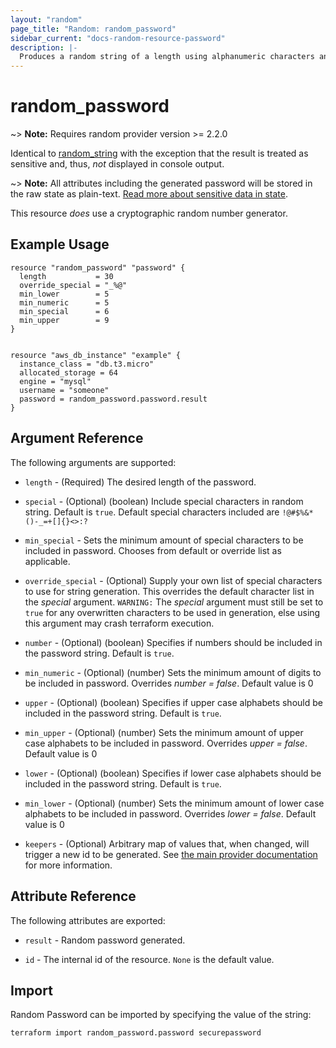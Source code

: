 ```yaml
---
layout: "random"
page_title: "Random: random_password"
sidebar_current: "docs-random-resource-password"
description: |-
  Produces a random string of a length using alphanumeric characters and optionally special characters. The result will not be displayed to console.
---
```


# random\_password

~> **Note:** Requires random provider version >= 2.2.0

Identical to [random_string](string.html) with the exception that the
result is treated as sensitive and, thus, _not_ displayed in console output.

~> **Note:** All attributes including the generated password will be stored in
the raw state as plain-text. [Read more about sensitive data in
state](/docs/state/sensitive-data.html).

This resource *does* use a cryptographic random number generator.

## Example Usage

```hcl
resource "random_password" "password" {
  length           = 30
  override_special = "_%@"
  min_lower        = 5
  min_numeric      = 5
  min_special      = 6
  min_upper        = 9
}


resource "aws_db_instance" "example" {
  instance_class = "db.t3.micro"
  allocated_storage = 64
  engine = "mysql"
  username = "someone"
  password = random_password.password.result
}
```


## Argument Reference

The following arguments are supported:
* `length` - (Required) The desired length of the password.

* `special` - (Optional) (boolean) Include special characters in random
  string. Default is `true`. Default special characters included are `!@#$%&*()-_=+[]{}<>:?`
  
* `min_special` - Sets the minimum amount of special characters to be included in password. Chooses from default or override list as applicable.

* `override_special` - (Optional) Supply your own list of special characters to
  use for string generation.  This overrides the default character list in the *special*
  argument. `WARNING:` The *special* argument must still be set to `true` for any overwritten
  characters to be used in generation, else using this argument may crash terraform execution.

* `number` - (Optional) (boolean) Specifies if numbers should be included in the password string. 
             Default is `true`.

* `min_numeric` - (Optional) (number) Sets the minimum amount of digits to be included in password. 
                  Overrides *number = false*. Default value is 0

* `upper` - (Optional) (boolean) Specifies if upper case alphabets should be included in the password string. 
             Default is `true`.

* `min_upper` - (Optional) (number) Sets the minimum amount of upper case alphabets to be included in password. 
                Overrides *upper = false*. Default value is 0

* `lower` - (Optional) (boolean) Specifies if lower case alphabets should be included in the password string. 
            Default is `true`.

* `min_lower` - (Optional) (number) Sets the minimum amount of lower case alphabets to be included in password. 
                Overrides *lower = false*. Default value is 0

* `keepers` - (Optional) Arbitrary map of values that, when changed, will
  trigger a new id to be generated. See
  [the main provider documentation](../index.html) for more information.


## Attribute Reference

The following attributes are exported:

* `result` - Random password generated.

* `id` - The internal id of the resource. `None` is the default value.

## Import

Random Password can be imported by specifying the value of the string:

```
terraform import random_password.password securepassword
```
